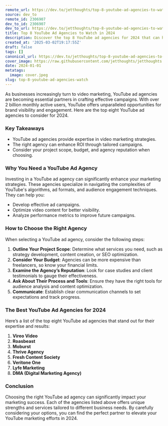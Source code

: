 ```yaml
---
remote_url: https://dev.to/jetthoughts/top-8-youtube-ad-agencies-to-watch-in-2024-2bgj
source: dev_to
remote_id: 2306907
dev_to_id: 2306907
dev_to_url: https://dev.to/jetthoughts/top-8-youtube-ad-agencies-to-watch-in-2024-2bgj
title: Top 8 YouTube Ad Agencies to Watch in 2024
description: Discover the top 8 YouTube ad agencies for 2024 that can help elevate your video marketing strategies and enhance your ROI.
created_at: '2025-03-02T19:17:55Z'
draft: false
tags: []
canonical_url: https://dev.to/jetthoughts/top-8-youtube-ad-agencies-to-watch-in-2024-2bgj
cover_image: https://raw.githubusercontent.com/jetthoughts/jetthoughts.github.io/master/content/blog/top-8-youtube-ad-agencies-watch/cover.jpeg
date: 2024-01-01
metatags:
  image: cover.jpeg
slug: top-8-youtube-ad-agencies-watch
---
```

As businesses increasingly turn to video marketing, YouTube ad agencies are becoming essential partners in crafting effective campaigns. With over 2 billion monthly active users, YouTube offers unparalleled opportunities for brand visibility and engagement. Here are the top eight YouTube ad agencies to consider for 2024.

### Key Takeaways

*   YouTube ad agencies provide expertise in video marketing strategies.
*   The right agency can enhance ROI through tailored campaigns.
*   Consider your project scope, budget, and agency reputation when choosing.

### Why You Need a YouTube Ad Agency

Investing in a YouTube ad agency can significantly enhance your marketing strategies. These agencies specialize in navigating the complexities of YouTube's algorithms, ad formats, and audience engagement techniques. They can help you:

*   Develop effective ad campaigns.
*   Optimize video content for better visibility.
*   Analyze performance metrics to improve future campaigns.

### How to Choose the Right Agency

When selecting a YouTube ad agency, consider the following steps:

1.  **Outline Your Project Scope**: Determine what services you need, such as strategy development, content creation, or SEO optimization.
2.  **Consider Your Budget**: Agencies can be more expensive than freelancers, so know your financial limits.
3.  **Examine the Agency’s Reputation**: Look for case studies and client testimonials to gauge their effectiveness.
4.  **Ask About Their Process and Tools**: Ensure they have the right tools for audience analysis and content optimization.
5.  **Communicate**: Establish clear communication channels to set expectations and track progress.

### The Best YouTube Ad Agencies for 2024

Here’s a list of the top eight YouTube ad agencies that stand out for their expertise and results:

1.  **Vireo Video**
2.  **Roasbeast**
3.  **Moburst**
4.  **Thrive Agency**
5.  **Fresh Content Society**
6.  **Veritone One**
7.  **Lyfe Marketing**
8.  **DMA (Digital Marketing Agency)**

### Conclusion

Choosing the right YouTube ad agency can significantly impact your marketing success. Each of the agencies listed above offers unique strengths and services tailored to different business needs. By carefully considering your options, you can find the perfect partner to elevate your YouTube marketing efforts in 2024.
